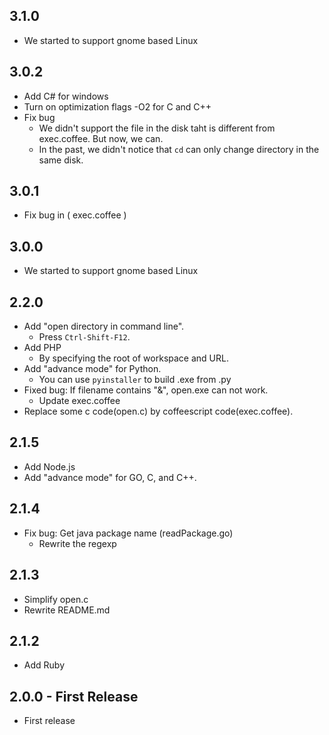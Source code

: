 ## 3.1.0
* We started to support gnome based Linux

## 3.0.2
* Add C# for windows
* Turn on optimization flags -O2 for C and C++
* Fix bug
    * We didn't support the file in the disk taht is different from exec.coffee. But now, we can.
    * In the past, we didn't notice that `cd` can only change directory in the same disk.

## 3.0.1
* Fix bug in ( exec.coffee )

## 3.0.0
* We started to support gnome based Linux

## 2.2.0
* Add "open directory in command line".
    * Press `Ctrl-Shift-F12`.
* Add PHP
    * By specifying the root of workspace and URL.
* Add "advance mode" for Python.
    * You can use `pyinstaller` to build .exe from .py
* Fixed bug: If filename contains "&", open.exe can not work.
    * Update exec.coffee
* Replace some c code(open.c) by coffeescript code(exec.coffee).

## 2.1.5
* Add Node.js
* Add "advance mode" for GO, C, and C++.

## 2.1.4
* Fix bug: Get java package name (readPackage.go)
    * Rewrite the regexp

## 2.1.3
* Simplify open.c
* Rewrite README.md

## 2.1.2
* Add Ruby

## 2.0.0 - First Release
* First release
